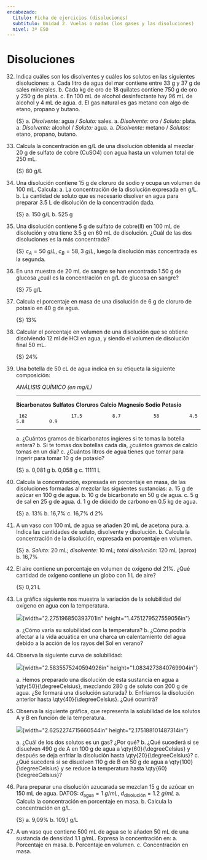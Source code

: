```yaml
---
encabezado:
  titulo: Ficha de ejercicios (disoluciones)
  subtitulo: Unidad 2. Vuelas o nadas (los gases y las disoluciones)
  nivel: 3º ESO
---
```


# Disoluciones

32. Indica cuáles son los disolventes y cuáles los solutos en las
    siguientes disoluciones:
    a.  Cada litro de agua del mar contiene entre 33 g y 37 g de sales minerales.
    b.  Cada kg de oro de 18 quilates contiene 750 g de oro y 250 g de plata.
    c.  En 100 mL de alcohol desinfectante hay 96 mL de alcohol y 4 mL de agua.
    d.  El gas natural es gas metano con algo de etano, propano y butano.

    {S}
    a.  *Disolvente:* agua / *Soluto:* sales.
    a.  *Disolvente:* oro  / *Soluto:* plata.
    a.  *Disolvente:* alcohol / *Soluto:* agua.
    a.  *Disolvente:* metano / *Solutos:* etano, propano, butano.

33. Calcula la concentración en g/L de una disolución obtenida al
    mezclar 20 g de sulfato de cobre (CuSO4) con agua hasta un volumen
    total de 250 mL.

    {S} 80 g/L

34. Una disolución contiene 15 g de cloruro de sodio y ocupa un volumen
    de 100 mL. Calcula:
    a.  La concentración de la disolución expresada en g/L.
    b.  La cantidad de soluto que es necesario disolver en agua para
        preparar 3.5 L de disolución de la concentración dada.

    {S}
    a.  150 g/L
    b.  525 g

35. Una disolución contiene 5 g de sulfato de cobre(II) en 100 mL de
    disolución y otra tiene 3.5 g en 60 mL de disolución. ¿Cuál de las
    dos disoluciones es la más concentrada?   

    {S} $c_A = 50\ g/L$, $c_B = 58,3\ g/L$, luego la disolución más concentrada es la segunda.

36. En una muestra de 20 mL de sangre se han encontrado 1.50 g de
    glucosa ¿cuál es la concentración en g/L de glucosa en sangre?

    {S} 75 g/L

37. Calcula el porcentaje en masa de una disolución de 6 g de cloruro de
    potasio en 40 g de agua.

    {S} 13%

38. Calcular el porcentaje en volumen de una disolución que se obtiene
    disolviendo 12 ml de HCl en agua, y siendo el volumen de disolución
    final 50 mL.

    {S} 24%

39. Una botella de 50 cL de agua indica en su etiqueta la siguiente
    composición:
    
    *ANÁLISIS QUÍMICO (en mg/L)*

    ------------------ -------------- -------------- ------------ -------------- ----------- -------------
     **Bicarbonatos**   **Sulfatos**   **Cloruros**   **Calcio**   **Magnesio**   **Sodio**   **Potasio**

         162                17.5           8.7            58           4.5            5.8         0.9
    ------------------ -------------- -------------- ------------ -------------- ----------- -------------

    a.  ¿Cuántos gramos de bicarbonatos ingieres si te tomas la botella
        entera?
    b.  Si te tomas dos botellas cada día, ¿cuántos gramos de calcio tomas
        en un día?
    c.  ¿Cuántos litros de agua tienes que tomar para ingerir para tomar 10
        g de potasio?

    {S}
    a.  0,081 g
    b.  0,058 g
    c.  11111 L

40. Calcula la concentración, expresada en porcentaje en masa, de las
    disoluciones formadas al mezclar las siguientes sustancias:
    a.  15 g de azúcar en 100 g de agua.
    b.  10 g de bicarbonato en 50 g de agua.
    c.  5 g de sal en 25 g de agua.
    d.  1 g de dióxido de carbono en 0.5 kg de agua.

    {S}
    a.  13%
    b.  16,7%
    c.  16,7%
    d   2%

41. A un vaso con 100 mL de agua se añaden 20 mL de acetona pura.
    a.  Indica las cantidades de soluto, disolvente y disolución.
    b.  Calcula la concentración de la disolución, expresada en
        porcentaje en volumen.

    {S}
    a.  *Soluto:* 20 mL; *disolvente:* 10 mL; *total disolución:* 120 mL (aprox)
    b.  16,7% 

42. El aire contiene un porcentaje en volumen de oxígeno del 21%. ¿Qué
    cantidad de oxígeno contiene un globo con 1 L de aire?

    {S} 0,21 L

45. La gráfica siguiente nos muestra la variación de la solubilidad del
    oxígeno en agua con la temperatura.

    ![](image6.png){width="2.275196850393701in" height="1.4751279527559056in"}

    a.  ¿Cómo varía su solubilidad con la temperatura?
    b.  ¿Cómo podría afectar a la vida acuática en una charca un
        calentamiento del agua debido a la acción de los rayos del Sol en
        verano?

46. Observa la siguiente curva de solubilidad:

    ![](image7.png){width="2.5835575240594926in" height="1.0834273840769904in"}

    a.  Hemos preparado una disolución de esta sustancia en agua a \qty{50}{\degreeCelsius},
        mezclando 280 g de soluto con 200 g de agua. ¿Se formará una
        disolución saturada?
    b.  Enfriamos la disolución anterior hasta \qty{40}{\degreeCelsius}. ¿Qué ocurrirá?

47. Observa la siguiente gráfica, que representa la solubilidad de los
    solutos A y B en función de la temperatura.

    ![](image8.png){width="2.6252274715660544in" height="2.175188101487314in"}

    a.  ¿Cuál de los dos solutos es un gas? ¿Por qué?
    b.  ¿Qué sucederá si se disuelven 490 g de A en 100 g de agua a \qty{60}{\degreeCelsius}
        y después se deja enfriar la disolución hasta \qty{20}{\degreeCelsius}?
    c.  ¿Qué sucederá si se disuelven 110 g de B en 50 g de agua a \qty{100}{\degreeCelsius}
        y se reduce la temperatura hasta \qty{60}{\degreeCelsius}?

48. Para preparar una disolución azucarada se mezclan 15 g de azúcar en
    150 mL de agua. DATOS: $d_{\text{agua} }= 1\ g/mL$, $d_{\text{disolución}} = 1.2\ g/mL$
    a.  Calcula la concentración en porcentaje en masa.
    b.  Calcula la concentración en g/L.

    {S}
    a.  9,09%
    b.  109,1 g/L

49. A un vaso que contiene 500 mL de agua se le añaden 50 mL de una
    sustancia de densidad 1.1 g/mL. Expresa la concentración en:
    a.  Porcentaje en masa.
    b.  Porcentaje en volumen.
    c.  Concentración en masa.
